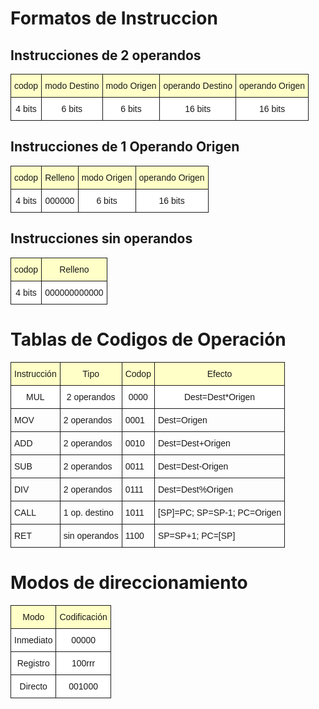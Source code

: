 # Formatos de Instruccion

<style type="text/css">
.tg  {border-collapse:collapse;border-spacing:0;}
.tg td{font-family:Arial, sans-serif;font-size:14px;padding:10px 5px;border-style:solid;border-width:1px;overflow:hidden;word-break:normal;}
.tg th{font-family:Arial, sans-serif;font-size:14px;font-weight:normal;padding:10px 5px;border-style:solid;border-width:1px;overflow:hidden;word-break:normal;}
.tg .tg-7geq{background-color:#ffffc7;text-align:center;vertical-align:top}
.tg .tg-quxf{background-color:#ffffff;text-align:center;vertical-align:top}
</style>

## Instrucciones de 2 operandos

<table class="tg">
  <tr>
    <th class="tg-7geq">codop</th>
    <th class="tg-7geq">modo Destino<br></th>
    <th class="tg-7geq">modo Origen<br></th>
    <th class="tg-7geq">operando Destino<br></th>
    <th class="tg-7geq">operando Origen<br></th>
  </tr>
  <tr>
    <td class="tg-quxf">4 bits<br></td>
    <td class="tg-quxf">6 bits<br></td>
    <td class="tg-quxf">6 bits<br></td>
    <td class="tg-quxf">16 bits<br></td>
    <td class="tg-quxf">16 bits</td>
  </tr>
</table>

## Instrucciones de 1 Operando Origen

<table class="tg">
  <tr>
    <th class="tg-7geq">codop</th>
    <th class="tg-7geq">Relleno<br></th>
    <th class="tg-7geq">modo Origen<br></th>
    <th class="tg-7geq">operando Origen<br></th>
  </tr>
  <tr>
    <td class="tg-quxf">4 bits<br></td>
    <td class="tg-quxf">000000<br></td>
    <td class="tg-quxf">6 bits<br></td>
    <td class="tg-quxf">16 bits</td>
  </tr>
</table>

## Instrucciones sin operandos

<table class="tg">
  <tr>
    <th class="tg-7geq">codop</th>
    <th class="tg-7geq">Relleno<br></th>
  </tr>
  <tr>
    <td class="tg-quxf">4 bits<br></td>
    <td class="tg-quxf">000000000000<br></td>
  </tr>
</table>

# Tablas de Codigos de Operación

<table class="tg">
  <tr>
    <th class="tg-7geq">Instrucción</th>
    <th class="tg-7geq">Tipo</th>
    <th class="tg-7geq">Codop </th>
    <th class="tg-7geq">Efecto </th>
  </tr>
  <tr>
    <td class="tg-quxf">MUL</td>
    <td class="tg-quxf">2 operandos </td>
    <td class="tg-quxf">0000 </td>
    <td class="tg-quxf">Dest=Dest*Origen </td>
  </tr>
  <tr>
    <td class="tg-baqh">MOV</td>
    <td class="tg-baqh">2 operandos</td>
    <td class="tg-baqh">0001</td>
    <td class="tg-baqh">Dest=Origen </td>
  </tr>
  <tr>
    <td class="tg-sh4c">ADD</td>
    <td class="tg-sh4c">2 operandos</td>
    <td class="tg-sh4c">0010</td>
    <td class="tg-sh4c">Dest=Dest+Origen </td>
  </tr>
  <tr>
    <td class="tg-baqh">SUB</td>
    <td class="tg-baqh">2 operandos</td>
    <td class="tg-baqh">0011</td>
    <td class="tg-baqh">Dest=Dest-Origen</td>
  </tr>
  <tr>
    <td class="tg-sh4c">DIV</td>
    <td class="tg-sh4c">2 operandos</td>
    <td class="tg-sh4c">0111</td>
    <td class="tg-sh4c">Dest=Dest%Origen</td>
  </tr>
  <tr>
    <td class="tg-baqh">CALL</td>
    <td class="tg-baqh">1 op. destino</td>
    <td class="tg-baqh">1011</td>
    <td class="tg-baqh">[SP]=PC; SP=SP-1; PC=Origen</td>
  </tr>
  <tr>
    <td class="tg-sh4c">RET</td>
    <td class="tg-sh4c">sin operandos</td>
    <td class="tg-sh4c">1100</td>
    <td class="tg-sh4c">SP=SP+1; PC=[SP]</td>
  </tr>

</table>

# Modos de direccionamiento


<table class="tg">
  <tr>
    <th class="tg-7geq">Modo</th>
    <th class="tg-7geq">Codificación<br></th>
  </tr>
  <tr>
    <td class="tg-quxf">Inmediato<br></td>
    <td class="tg-quxf">00000<br></td>
  </tr>
  <tr>
    <td class="tg-quxf">Registro<br></td>
    <td class="tg-quxf">100rrr<br></td>
  </tr>
  <tr>
    <td class="tg-quxf">Directo<br></td>
    <td class="tg-quxf">001000<br></td>
  </tr>
</table>
